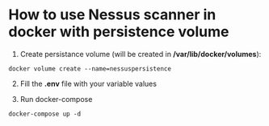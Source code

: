 # How to use Nessus scanner in docker with persistence volume

1. Create persistance volume (will be created in **/var/lib/docker/volumes**):

```
docker volume create --name=nessuspersistence
```

2. Fill the **.env** file with your variable values

3. Run docker-compose
```
docker-compose up -d
```
